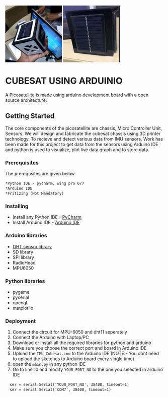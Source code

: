 <img src="images/prototype1.jpg" width="180" height ="180">  <img src="images/cub.png" width="180" height ="180"> 

# CUBESAT USING ARDUINIO 

A Picosatellite is made using arduino development board with a open source architecture. 

## Getting Started

The core components of the picosatellite are  chassis, Micro Controller Unit, Sensors. We will design and fabricate the cubesat chassis using 3D printer technology. To recieve and detect various data from IMU sensors. Work has been made for this project to get data from the sensors using Arduino IDE and python is used to visualize, plot live data graph and to store data.

### Prerequisites

The prerequsites are given below
```
*Python IDE - pycharm, wing pro 6/7
*Arduino IDE 
*Fritizing (Not Mandatory)
```
### Installing

* Install any Python IDE - [PyCharm](https://www.jetbrains.com/pycharm/) 
* Install Arduino IDE - [Arduino IDE](https://www.arduino.cc/en/main/software)

### Arduino libraries 

* [DHT sensor library]( https://github.com/adafruit/DHT-sensor-library)
* SD library
* SPI library
* RadioHead
* MPU6050

### Python libraries 

 * pygame
 * pyserial
 * opengl
 * matplotlib
 
 ### Deployment 
  1. Connect the circuit for MPU-6050 and dht11 seperately
  2. Connect the Arduino with Laptop/PC
  3. Download or install all the required libraries for python and arduino
  4. Make sure you choose the correct port and board in Arduino IDE 
  5. Upload the ``IMU_Cubesat.ino`` to the Arduino IDE
  (NOTE:- You dont need to upload the sketches to Arduino board every single time)
  6. open the ``main.py`` in any python IDE
  7. Go to line 10 and modify ``YOUR_PORT_NO`` to the one you selected in arduino IDE
  
```
  ser = serial.Serial('YOUR_PORT_NO', 38400, timeout=1)
  ser = serial.Serial('COM7', 38400, timeout=1)
 ```
 
 

 
 
